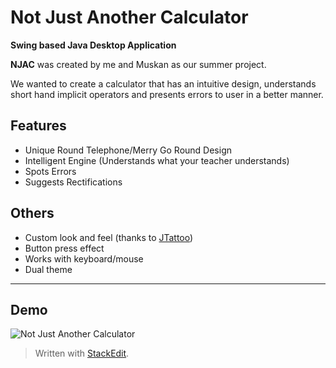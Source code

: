 # Not Just Another Calculator

**Swing based Java Desktop Application**

**NJAC** was created by me and Muskan as our summer project.

We wanted to create a calculator that has an intuitive design, understands short hand implicit operators and presents errors to user in a better manner.

## Features
 - Unique Round Telephone/Merry Go Round Design
 - Intelligent Engine (Understands what your teacher understands)
 - Spots Errors
 - Suggests Rectifications


## Others 
 - Custom look and feel (thanks to [JTattoo](http://www.jtattoo.net/))
 - Button press effect
 - Works with keyboard/mouse
 - Dual theme
----------
## Demo
![Not Just Another Calculator](https://drive.google.com/file/d/1esSxWDArfMUt9JhtHCMC__72YKCOHovy/view?usp=sharing)



> Written with [StackEdit](https://stackedit.io/).
